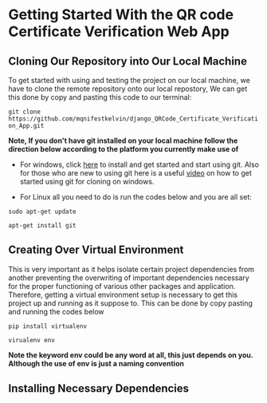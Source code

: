 # Getting Started With the QR code Certificate Verification Web App

## Cloning Our Repository into Our Local Machine
To get started with using and testing the project on our local machine, we have to clone the remote repository onto our local repostory, We can get this done by copy and pasting this code to our terminal:

`git clone https://github.com/mqnifestkelvin/django_QRCode_Certificate_Verification_App.git`

**Note, If you don't have git installed on your local machine follow the direction below according to the platform you currently make use of**
   * For windows, click [here](https://git-scm.com/download/win) to install and get started and start using git. Also for those who are new to using git here is a useful [video](https://www.simplilearn.com/tutorials/git-tutorial/git-installation-on-windows) on how to get started using git for cloning on windows.
   
   * For Linux all you need to do is run the codes below and you are all set:
    
`sudo apt-get update
`

`apt-get install git
`

## Creating Over Virtual Environment
This is very important as it helps isolate certain project dependencies from another preventing the overwriting of important dependencies necessary for the proper functioning of various other packages and application. Therefore, getting a virtual environment setup is necessary to get this project up and running as it suppose to. This can be done by copy pasting and running the codes below

`pip install virtualenv`

`virualenv env`

**Note the keyword env could be any word at all, this just depends on you. Although the use of env is just a naming convention**

## Installing Necessary Dependencies

